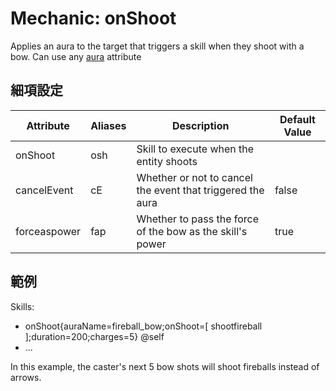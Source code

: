 Mechanic: onShoot
=================

Applies an aura to the target that triggers a skill when they shoot with a bow. Can use any [aura](/skills/mechanics/aura) attribute

細項設定
----------

| Attribute| Aliases   | Description   | Default Value |
|------------------|---------------|------------------------------------------------------------|---------------|
| onShoot| osh| Skill to execute when the entity shoots|   |
| cancelEvent  | cE| Whether or not to cancel the event that triggered the aura | false |
| forceaspower| fap   | Whether to pass the force of the bow as the skill's power | true |

  

範例
--------

  Skills:
  - onShoot{auraName=fireball_bow;onShoot=[ shootfireball ];duration=200;charges=5} @self
  - ...

In this example, the caster's next 5 bow shots will shoot fireballs
instead of arrows.